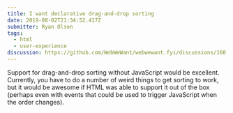```yaml
---
title: I want declarative drag-and-drop sorting
date: 2019-08-02T21:34:52.417Z
submitter: Ryan Olson
tags:
  - html
  - user-experience
discussion: https://github.com/WebWeWant/webwewant.fyi/discussions/160
---
```


Support for drag-and-drop sorting without JavaScript would be excellent. Currently, you have to do a number of weird things to get sorting to work, but it would be awesome if HTML was able to support it out of the box (perhaps even with events that could be used to trigger JavaScript when the order changes).
